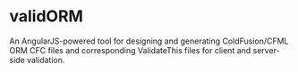 validORM
========

An AngularJS-powered tool for designing and generating ColdFusion/CFML ORM CFC files and corresponding ValidateThis files for client and server-side validation.
